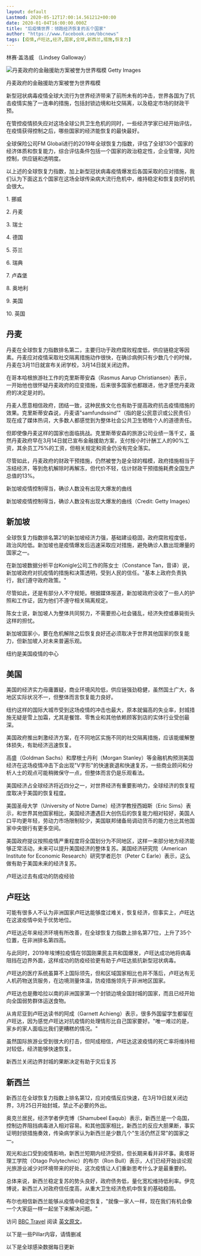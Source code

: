 ```yaml
---
layout: default
Lastmod: 2020-05-12T17:00:14.561212+00:00
date: 2020-01-04T16:00:00.000Z
title: "后疫情世界：领跑经济恢复的五个国家"
author: "https://www.facebook.com/bbcnews"
tags: [疫情,卢旺达,经济,国家,全球,新西兰,措施,恢复力]
---
```


林赛·盖洛威 （Lindsey Galloway）

 ![丹麦政府的金融援助方案被誉为世界楷模](https://images.weserv.nl/?url=https%3A//ichef.bbci.co.uk/news/320/cpsprodpb/DB0E/production/_111687065_57388231-549a-4b24-8c7f-8202f651349d.jpg) Getty Images 

丹麦政府的金融援助方案被誉为世界楷模

新型冠状病毒疫情全球大流行为世界经济带来了前所未有的冲击，世界各国为了抗击疫情实施了一连串的措施，包括封锁边境和社交隔离，以及稳定市场的财政干预。

在管控疫情损失应对这场全球公共卫生危机的同时，一些经济学家已经开始评估，在疫情获得控制之后，哪些国家的经济能恢复的最快最好。

全球保险公司FM Global进行的2019年全球恢复力指数，评估了全球130个国家的经济体质和恢复能力，综合评估条件包括一个国家的政治稳定性，企业管理，风险控制，供应链和透明度。

以上述的全球恢复力指数，加上新型冠状病毒疫情爆发后各国采取的应对措施，我们认为下面这五个国家在这场全球传染病大流行危机中，维持稳定和恢复良好的机会很大。

1\. 挪威

2\. 丹麦

3\. 瑞士

4\. 德国

5\. 芬兰

6\. 瑞典

7\. 卢森堡

8\. 奥地利

9\. 美国

10\. 英国

丹麦
--

丹麦在全球恢复力指数排名第二，主要归功于政府腐败程度低，供应链稳定等因素。丹麦应对疫情采取社交隔离措施动作很快，在确诊病例只有少数几个的时候，丹麦在3月11日就宣布关闭学校，3月14日就关闭边界。

在哥本哈根旅游社工作的克里斯蒂安森（Rasmus Aarup Christiansen）表示，一开始他也很怀疑丹麦政府的应变措施，后来很多国家也都跟进，他才感觉丹麦政府的决定是对的。

丹麦人愿意相信政府，团结一致，这种民族文化也有助于提高政府抗击疫情措施的效果。克里斯蒂安森说，丹麦语"samfundssind'"（指的是公民意识或公民责任）现在成了媒体热词，大多数人都感觉到为整体社会公共卫生牺牲个人的道德责任。

但即使像丹麦这样的国家也面临挑战。克里斯蒂安森的旅游公司业绩一落千丈，虽然丹麦政府早在3月14日就已宣布金融援助方案，支付按小时计酬工人的90%工资，其余员工75%的工资，但相关规定和资金仍没有完全落实。

尽管如此，丹麦政府的财政干预措施，仍然被誉为是全球的楷模，政府措施相当于冻结经济，等到危机解除时再解冻，但代价不轻，估计财政干预措施耗费全国生产总值的13%。

新加坡疫情控制得当，确诊人数没有出现大爆发的曲线

新加坡疫情控制得当，确诊人数没有出现大爆发的曲线（Credit: Getty Images）

新加坡
---

全球恢复力指数排名第21的新加坡经济力强，基础建设稳固，政府腐败程度低，政治风险低。新加坡也是疫情爆发后迅速采取应对措施，避免确诊人数出现爆量的国家之一。

在新加坡数据分析平台Konigle公司工作的陈女士（Constance Tan，音译）说，新加坡政府对抗疫情的措施和决策透明，受到人民的信任。"基本上政府负责执行，我们遵守政府政策。"

尽管如此，还是有部分人不守规矩。根据媒体报道，新加坡政府没收了一些人的护照和工作证，因为他们不遵守相关隔离规定。

陈女士说，新加坡人为整体共同努力，不需要担心社会骚乱，经济失控或暴毙街头这样的担忧。

新加坡国家小，要在危机解除之后恢复良好还必须取决于世界其他国家的恢复能力，但新加坡人对未来普遍乐观。

纽约是美国疫情的中心

美国
--

美国的经济实力毋庸置疑，商业环境风险低，供应链强劲稳健，虽然国土广大，各地区实际状况不一，但整体而言恢复能力良好。

纽约这样的国际大城市受到这场疫情的冲击也最大，原本就偏高的失业率，封城措施无疑是雪上加霜，尤其是餐馆、零售业和其他依赖顾客到店的实体行业受创最深。

美国政府推出刺激经济方案，在不同地区实施不同的社交隔离措施，应该能缓解整体损失，有助经济迅速恢复。

高盛（Goldman Sachs）和摩根士丹利（Morgan Stanley）等金融机构预测美国经济在这场疫情冲击下会出现"V字形"的快速衰退和快速复苏，一些商业顾问和分析人士的观点可能稍微保守一点，但整体而言仍是乐观看法。

美国经济占全球经济将近四分之一，对世界经济有重要影响力，全球经济的恢复程度取决于美国的恢复程度。

美国圣母大学（University of Notre Dame）经济学教授西姆斯（Eric Sims）表示，和世界其他国家相比，美国经济遭遇巨大创伤后的恢复能力相对较好，美国人口平均更年轻，劳动力市场限制较少，美国联邦储备局调动货币的能力也比其他国家中央银行有更多空间。

美国政府提议按照疫情严重程度将全国划分为不同地区，这样一来部分地方经济能够正常活动，未来可以提升美国经济的整体复苏。美国经济研究院（American Institute for Economic Research）研究学者厄尔（Peter C Earle）表示，这么做有助于美国未来的经济复苏。

卢旺达过去有成功的防疫经验

卢旺达
---

可能有很多人不认为非洲国家卢旺达能够度过难关，恢复经济，但事实上，卢旺达在这波疫情中处于优势地位。

卢旺达近年来经济环境有所改善，在全球恢复力指数上排名第77位，上升了35个位置，在非洲排名第四高。

与此同时，2019年埃博拉疫情在邻国刚果民主共和国爆发，卢旺达成功地将病毒阻挡在边界外面，这样成功的防疫经验更有助于卢旺达抵抗新型冠状病毒。

卢旺达的医疗系统虽算不上国际领先，但和区域国家相比也并不落后，卢旺达有无人机药物送货服务，在边境测量体温，防疫措施领先于非洲地区国家。

卢旺达也是撒哈拉以南的非洲国家第一个封锁边境全国封城的国家，而且已经开始向全国弱势群体运送食物。

从肯尼亚到卢旺达读书的阿成（Garnett Achieng）表示，很多外国留学生都留在卢旺达，因为感觉卢旺达对抗疫情的处理情形比自己国家要好。"唯一难过的是，家乡的家人面临比我们更糟糕的情况。"

虽然国际旅游业受到很大的打击，但阿成相信，卢旺达这波疫情的死亡率将维持相对较低，经济能够快速恢复。

新西兰关闭边界封城的果断决定有助于灾后复苏

新西兰
---

新西兰在全球恢复力指数上排名第12，应对疫情反应快速，在3月19日就关闭边界，3月25日开始封城，禁止不必要的外出。

奥克兰居民，经济学者伊克博（Shamubeel Eaqub）表示，新西兰是一个岛国，控制边界阻挡病毒进入相对容易。和其他国家相比，新西兰的反应大胆果断，事实证明封锁措施奏效，传染病学家认为新西兰是少数几个"生活仍然正常"的国家之一。

观光和出口受到疫情影响，新西兰短期内经济受损，但长期来看并非坏事。奥塔哥理工学院（Otago Polytechnic）的布尔（Ron Bull）表示，人们已经开始谈论观光旅游业减少对环境带来的好处，这次疫情让人们重新思考什么才是最重要的。

总体来说，新西兰稳定复苏的势头良好，政府债务低，量化宽松维持低利率。伊克博说，新西兰人对政府信任度高，从重大卫生经济危机中恢复的基础稳固。

布尔也相信新西兰能够从疫情中稳定恢复，"就像一家人一样，现在我们有机会像一个大家庭一样一起坐下来解决问题。"

访问 [BBC Travel](https://www.bbc.com/travel) 阅读 [英文原文](http://www.bbc.com/travel/story/20200405-covid-19-how-global-economies-will-recover-from-coronavirus)。

以下是一些Pillar内容，请情删减

以下是全球感染数据每日更新

